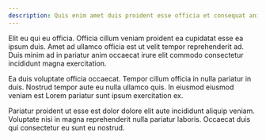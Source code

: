```yaml
---
description: Quis enim amet duis proident esse officia et consequat anim sit elit nulla
---
```


Elit eu qui eu officia. Officia cillum veniam proident ea cupidatat esse ea ipsum duis. Amet ad ullamco officia est ut velit tempor reprehenderit ad. Duis minim ad in pariatur anim occaecat irure elit commodo consectetur incididunt magna exercitation.

<!-- [CODE_SNIPPET](snippets/js/test.js) -->

<!-- [/CODE_SNIPPET] -->

Ea duis voluptate officia occaecat. Tempor cillum officia in nulla pariatur in duis. Nostrud tempor aute eu nulla ullamco quis. In eiusmod eiusmod veniam est Lorem pariatur sunt ipsum exercitation ex.

<!-- [CODE_SNIPPET](snippets/json/test.json) -->

<!-- [/CODE_SNIPPET] -->

Pariatur proident ut esse est dolor dolore elit aute incididunt aliquip veniam. Voluptate nisi in magna reprehenderit nulla pariatur laboris. Occaecat duis qui consectetur eu sunt eu nostrud.

<!-- [UNKNOWN](snippets/js/test.js) -->

<!-- [/UNKNOWN] -->
